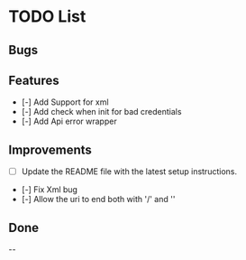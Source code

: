 # TODO List

## Bugs

## Features

- [-] Add Support for xml
- [-] Add check when init for bad credentials
- [-] Add Api error wrapper

## Improvements

- [ ] Update the README file with the latest setup instructions.
- [-] Fix Xml bug
- [-] Allow the uri to end both with '/' and ''

## Done

--
